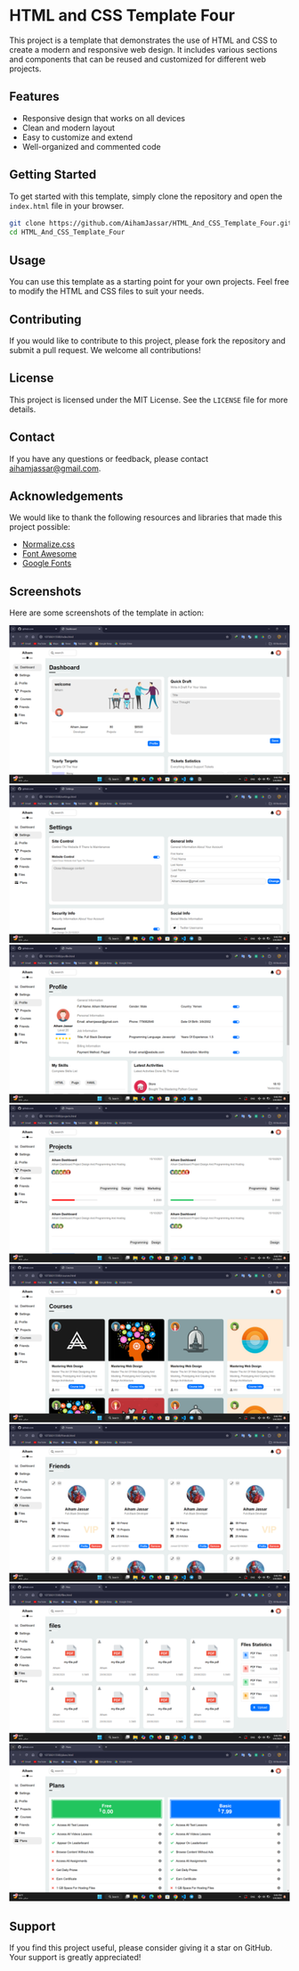# HTML and CSS Template Four

This project is a template that demonstrates the use of HTML and CSS to create a modern and responsive web design. It includes various sections and components that can be reused and customized for different web projects.

## Features

- Responsive design that works on all devices
- Clean and modern layout
- Easy to customize and extend
- Well-organized and commented code

## Getting Started

To get started with this template, simply clone the repository and open the `index.html` file in your browser.

```bash
git clone https://github.com/AihamJassar/HTML_And_CSS_Template_Four.git
cd HTML_And_CSS_Template_Four
```

## Usage

You can use this template as a starting point for your own projects. Feel free to modify the HTML and CSS files to suit your needs.

## Contributing

If you would like to contribute to this project, please fork the repository and submit a pull request. We welcome all contributions!

## License

This project is licensed under the MIT License. See the `LICENSE` file for more details.

## Contact

If you have any questions or feedback, please contact [aihamjassar@gmail.com](mailto:aihamjassar@gmail.com).

## Acknowledgements

We would like to thank the following resources and libraries that made this project possible:

- [Normalize.css](https://necolas.github.io/normalize.css/)
- [Font Awesome](https://fontawesome.com/)
- [Google Fonts](https://fonts.google.com/)

## Screenshots

Here are some screenshots of the template in action:

![Screenshot 1](screenshots/Screenshot%20(1).png)
![Screenshot 2](screenshots/Screenshot%20(2).png)
![Screenshot 3](screenshots/Screenshot%20(3).png)
![Screenshot 4](screenshots/Screenshot%20(4).png)
![Screenshot 5](screenshots/Screenshot%20(5).png)
![Screenshot 6](screenshots/Screenshot%20(6).png)
![Screenshot 7](screenshots/Screenshot%20(7).png)
![Screenshot 8](screenshots/Screenshot%20(8).png)

## Support

If you find this project useful, please consider giving it a star on GitHub. Your support is greatly appreciated!
